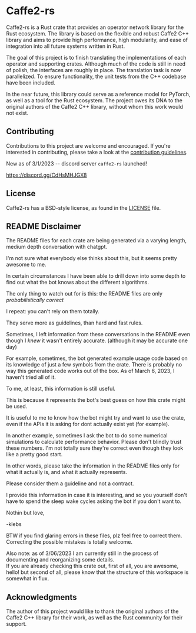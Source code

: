# Caffe2-rs

Caffe2-rs is a Rust crate that provides an
operator network library for the Rust
ecosystem. The library is based on the flexible
and robust Caffe2 C++ library and aims to provide
high performance, high modularity, and ease of
integration into all future systems written in
Rust.

The goal of this project is to finish translating
the implementations of each operator and
supporting crates. Although much of the code is
still in need of polish, the interfaces are
roughly in place. The translation task is now
parallelized. To ensure functionality, the unit
tests from the C++ codebase have been included.

In the near future, this library could serve as
a reference model for PyTorch, as well as a tool
for the Rust ecosystem. The project owes its DNA
to the original authors of the Caffe2 C++ library,
without whom this work would not exist.

## Contributing

Contributions to this project are welcome and
encouraged. If you're interested in contributing,
please take a look at the [contribution guidelines](CONTRIBUTING.md).

New as of 3/1/2023 -- discord server `caffe2-rs`
launched!

https://discord.gg/CdHsMHJGX8

## License

Caffe2-rs has a BSD-style license, as found in the
[LICENSE](LICENSE) file.

## README Disclaimer
The README files for each crate are being
generated via a varying length, medium depth
conversation with chatgpt.

I'm not sure what everybody else thinks about
this, but it seems pretty awesome to me.

In certain circumstances I have been able to drill
down into some depth to find out what the bot
knows about the different algorithms.

The only thing to watch out for is this: the
README files are only *probabilistically correct*

I repeat: you can't rely on them totally. 

They serve more as guidelines, than hard and fast
rules.

Sometimes, I left information from these
conversations in the README even though I *knew*
it wasn't entirely accurate. (although it may be
accurate one day)

For example, sometimes, the bot generated example
usage code based on its knowledge of just a few
symbols from the crate.  There is probably no way
this generated code works out of the box.   As of
March 6, 2023, I haven't tried all of it.

To me, at least, this information is still useful. 

This is because it represents the bot's best guess
on how this crate might be used.  

It is useful to me to know how the bot might try
and want to use the crate, even if the APIs it is
asking for dont actually exist yet (for example).  

In another example, sometimes I ask the bot to do
some numerical simulations to calculate
performance behavior.  Please don't blindly trust
these numbers.  I'm not totally sure they're
correct even though they look like a pretty good
start.

In other words, please take the information in the
README files only for what it actually is, and
what it actually represents.  

Please consider them a guideline and not
a contract.

I provide this information in case it is
interesting, and so you yourself don't have to
spend the sleep wake cycles asking the bot if you
don't want to.

Nothin but love,

-klebs

BTW if you find glaring errors in these files, plz
feel free to correct them.  Correcting the
possible mistakes is totally welcome.


Also note: as of 3/06/2023 I am currently still in the 
process of documenting and reorganizing some details.  
If you are already checking this crate out, first of all, you are awesome, hello! 
but second of all, please know that the structure of this workspace is somewhat in flux.

## Acknowledgments

The author of this project would like to thank the
original authors of the Caffe2 C++ library for
their work, as well as the Rust community for
their support.
